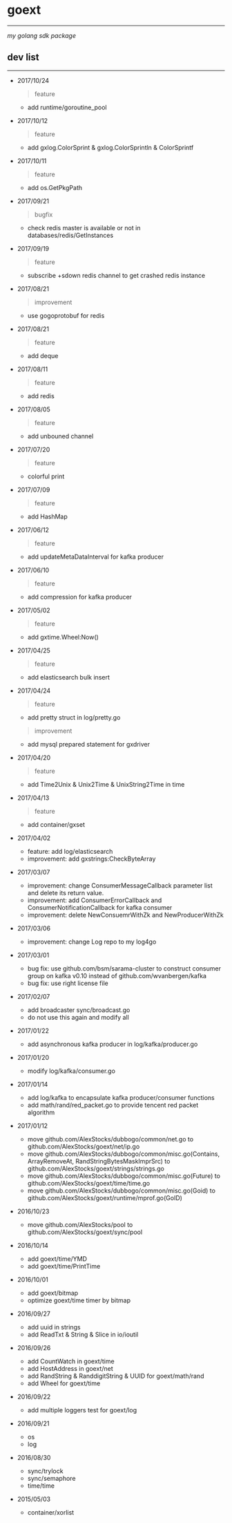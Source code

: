 # goext #
---
*my golang sdk package*

## dev list ##
---

- 2017/10/24
	> feature
	* add runtime/goroutine_pool
	
- 2017/10/12
	> feature
	* add gxlog.ColorSprint & gxlog.ColorSprintln & ColorSprintf
	
- 2017/10/11
	> feature
	* add os.GetPkgPath
	
- 2017/09/21
	> bugfix
	* check redis master is available or not in databases/redis/GetInstances

- 2017/09/19
	> feature
	* subscribe +sdown redis channel to get crashed redis instance

- 2017/08/21
	> improvement
	* use gogoprotobuf for redis

- 2017/08/21
	> feature
	* add deque

- 2017/08/11
	> feature
	* add redis

- 2017/08/05
	> feature
	* add unbouned channel

- 2017/07/20
	> feature
	* colorful print

- 2017/07/09
	> feature
	* add HashMap

- 2017/06/12
	> feature
	* add updateMetaDataInterval for kafka producer

- 2017/06/10
	> feature
	* add compression for kafka producer

- 2017/05/02
	> feature
	* add gxtime.Wheel:Now()

- 2017/04/25
	> feature
	* add elasticsearch bulk insert
	
- 2017/04/24

   > feature
   * add pretty struct in log/pretty.go

   > improvement
   * add mysql prepared statement for gxdriver

- 2017/04/20

   > feature
   * add Time2Unix & Unix2Time & UnixString2Time in time

- 2017/04/13

    > feature
	* add container/gxset

- 2017/04/02
    * feature: add log/elasticsearch
    * improvement: add gxstrings:CheckByteArray

- 2017/03/07
    * improvement: change ConsumerMessageCallback parameter list and delete its return value.
    * improvement: add ConsumerErrorCallback and ConsumerNotificationCallback for kafka consumer
    * improvement: delete NewConsuemrWithZk and NewProducerWithZk

- 2017/03/06
    * improvement: change Log repo to my log4go

- 2017/03/01
    * bug fix: use github.com/bsm/sarama-cluster to construct consumer group on kafka v0.10 instead of github.com/wvanbergen/kafka
	* bug fix: use right license file

- 2017/02/07
    * add broadcaster sync/broadcast.go
	* do not use this again and modify all

- 2017/01/22
    * add asynchronous kafka producer in log/kafka/producer.go

- 2017/01/20
    * modify log/kafka/consumer.go

- 2017/01/14
    * add log/kafka to encapsulate kafka producer/consumer functions
    * add math/rand/red_packet.go to provide tencent red packet algorithm

- 2017/01/12
    * move github.com/AlexStocks/dubbogo/common/net.go to github.com/AlexStocks/goext/net/ip.go
    * move github.com/AlexStocks/dubbogo/common/misc.go(Contains, ArrayRemoveAt, RandStringBytesMaskImprSrc) to github.com/AlexStocks/goext/strings/strings.go
    * move github.com/AlexStocks/dubbogo/common/misc.go(Future) to github.com/AlexStocks/goext/time/time.go
    * move github.com/AlexStocks/dubbogo/common/misc.go(Goid) to github.com/AlexStocks/goext/runtime/mprof.go(GoID)

- 2016/10/23
    * move github.com/AlexStocks/pool to github.com/AlexStocks/goext/sync/pool

- 2016/10/14
    * add goext/time/YMD
    * add goext/time/PrintTime

- 2016/10/01
    * add goext/bitmap
    * optimize goext/time timer by bitmap

- 2016/09/27
    * add uuid in strings
    * add ReadTxt & String & Slice in io/ioutil

- 2016/09/26
    * add CountWatch in goext/time
    * add HostAddress in goext/net
    * add RandString & RanddigitString & UUID for goext/math/rand
    * add Wheel for goext/time

- 2016/09/22
    * add multiple loggers test for goext/log

- 2016/09/21
    * os
    * log

- 2016/08/30
    * sync/trylock
    * sync/semaphore
    * time/time

- 2015/05/03
    * container/xorlist

